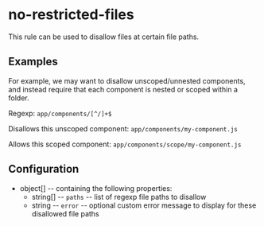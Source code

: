# no-restricted-files

This rule can be used to disallow files at certain file paths.

## Examples

For example, we may want to disallow unscoped/unnested components, and instead require that each component is nested or scoped within a folder.

Regexp: `app/components/[^/]+$`

Disallows this unscoped component: `app/components/my-component.js`

Allows this scoped component: `app/components/scope/my-component.js`

## Configuration

* object[] -- containing the following properties:
  * string[] -- `paths` -- list of regexp file paths to disallow
  * string -- `error` -- optional custom error message to display for these disallowed file paths
